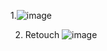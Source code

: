 1.![image](https://user-images.githubusercontent.com/107708977/187067066-471f7e97-6191-461b-a103-e4b920bebba0.png)

2. Retouch
![image](https://user-images.githubusercontent.com/107708977/187067870-ac7efab8-2180-4da7-94a4-27b81c831c36.png)
